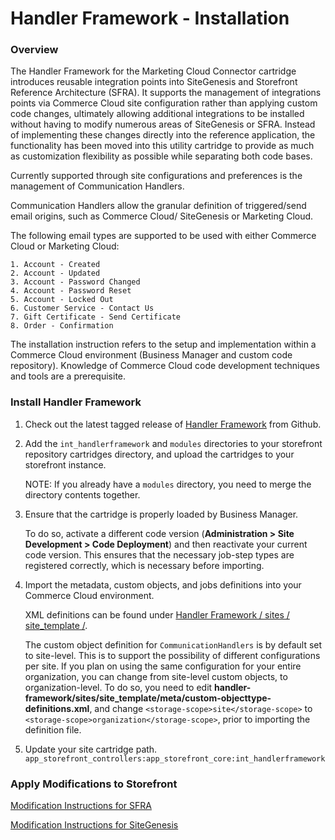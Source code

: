# Handler Framework - Installation


### Overview


The Handler Framework for the Marketing Cloud Connector cartridge introduces reusable integration points into SiteGenesis and Storefront Reference Architecture (SFRA). It supports the management of integrations points via Commerce Cloud site configuration rather than applying custom code changes, ultimately allowing additional integrations to be installed without having to modify numerous areas of SiteGenesis or SFRA. Instead of implementing these changes directly into the reference application, the functionality has been moved into this utility cartridge to provide as much as customization flexibility as possible while separating both code bases.  

Currently supported through site configurations and preferences is the management of Communication Handlers. 

Communication Handlers allow the granular definition of triggered/send email origins, such as Commerce Cloud/ SiteGenesis or Marketing Cloud. 

The following email types are supported to be used with either Commerce Cloud or Marketing Cloud:


    1. Account - Created
    2. Account - Updated
    3. Account - Password Changed
    4. Account - Password Reset
    5. Account - Locked Out
    6. Customer Service - Contact Us
    7. Gift Certificate - Send Certificate
    8. Order - Confirmation


The installation instruction refers to the setup and implementation within a Commerce Cloud environment (Business Manager and custom code repository). Knowledge of Commerce Cloud code development techniques and tools are a prerequisite.
  

### Install Handler Framework 



1. Check out the latest tagged release of [Handler Framework](https://github.com/SalesforceCommerceCloud/handler-framework/releases) from Github.
2. Add the `int_handlerframework` and `modules` directories to your storefront repository cartridges directory, and upload the cartridges to your storefront instance.
    
    NOTE: If you already have a `modules` directory, you need to merge the directory contents together.
3. Ensure that the cartridge is properly loaded by Business Manager. 

	To do so, activate a different code version (**Administration > Site Development > Code Deployment**) and then reactivate your current code version. This ensures that the necessary job-step types are registered correctly, which is necessary before importing.
4. Import the metadata, custom objects, and jobs definitions into your Commerce Cloud environment. 
	
	XML definitions can be found under [Handler Framework / sites / site_template /](https://github.com/SalesforceCommerceCloud/handler-framework/tree/develop/sites/site_template).
	
	The custom object definition for `CommunicationHandlers` is by default set to site-level. This is to support the possibility of different configurations per site. If you plan on using the same configuration for your entire organization, you can change from site-level custom objects, to organization-level. To do so, you need to edit **handler-framework/sites/site_template/meta/custom-objecttype-definitions.xml**, and change `<storage-scope>site</storage-scope>` to `<storage-scope>organization</storage-scope>`, prior to importing the definition file.
5. Update your site cartridge path. `app_storefront_controllers:app_storefront_core:int_handlerframework`


### Apply Modifications to Storefront

[Modification Instructions for SFRA](Modification-Instructions-for-SFRA.md
)

[Modification Instructions for SiteGenesis](Modification-Instructions-for-SiteGenesis.md)